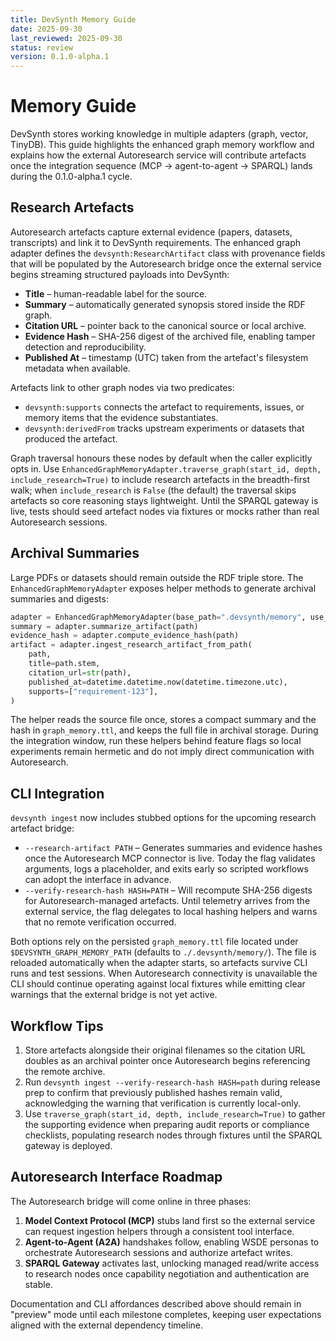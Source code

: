 ```yaml
---
title: DevSynth Memory Guide
date: 2025-09-30
last_reviewed: 2025-09-30
status: review
version: 0.1.0-alpha.1
---
```


# Memory Guide

DevSynth stores working knowledge in multiple adapters (graph, vector, TinyDB).
This guide highlights the enhanced graph memory workflow and explains how the
external Autoresearch service will contribute artefacts once the integration
sequence (MCP → agent-to-agent → SPARQL) lands during the 0.1.0-alpha.1 cycle.

## Research Artefacts

Autoresearch artefacts capture external evidence (papers, datasets, transcripts)
and link it to DevSynth requirements. The enhanced graph adapter defines the
`devsynth:ResearchArtifact` class with provenance fields that will be populated
by the Autoresearch bridge once the external service begins streaming
structured payloads into DevSynth:

- **Title** – human-readable label for the source.
- **Summary** – automatically generated synopsis stored inside the RDF graph.
- **Citation URL** – pointer back to the canonical source or local archive.
- **Evidence Hash** – SHA-256 digest of the archived file, enabling tamper
  detection and reproducibility.
- **Published At** – timestamp (UTC) taken from the artefact's filesystem
  metadata when available.

Artefacts link to other graph nodes via two predicates:

- `devsynth:supports` connects the artefact to requirements, issues, or memory
  items that the evidence substantiates.
- `devsynth:derivedFrom` tracks upstream experiments or datasets that produced
  the artefact.

Graph traversal honours these nodes by default when the caller explicitly opts
in. Use `EnhancedGraphMemoryAdapter.traverse_graph(start_id, depth,
include_research=True)` to include research artefacts in the breadth-first walk;
when `include_research` is `False` (the default) the traversal skips artefacts so
core reasoning stays lightweight. Until the SPARQL gateway is live, tests should
seed artefact nodes via fixtures or mocks rather than real Autoresearch
sessions.

## Archival Summaries

Large PDFs or datasets should remain outside the RDF triple store. The
`EnhancedGraphMemoryAdapter` exposes helper methods to generate archival
summaries and digests:

```python
adapter = EnhancedGraphMemoryAdapter(base_path=".devsynth/memory", use_rdflib_store=True)
summary = adapter.summarize_artifact(path)
evidence_hash = adapter.compute_evidence_hash(path)
artifact = adapter.ingest_research_artifact_from_path(
    path,
    title=path.stem,
    citation_url=str(path),
    published_at=datetime.datetime.now(datetime.timezone.utc),
    supports=["requirement-123"],
)
```

The helper reads the source file once, stores a compact summary and the hash in
`graph_memory.ttl`, and keeps the full file in archival storage. During the
integration window, run these helpers behind feature flags so local experiments
remain hermetic and do not imply direct communication with Autoresearch.

## CLI Integration

`devsynth ingest` now includes stubbed options for the upcoming research
artefact bridge:

- `--research-artifact PATH` – Generates summaries and evidence hashes once the
  Autoresearch MCP connector is live. Today the flag validates arguments, logs a
  placeholder, and exits early so scripted workflows can adopt the interface in
  advance.
- `--verify-research-hash HASH=PATH` – Will recompute SHA-256 digests for
  Autoresearch-managed artefacts. Until telemetry arrives from the external
  service, the flag delegates to local hashing helpers and warns that no remote
  verification occurred.

Both options rely on the persisted `graph_memory.ttl` file located under
`$DEVSYNTH_GRAPH_MEMORY_PATH` (defaults to `./.devsynth/memory/`). The file is
reloaded automatically when the adapter starts, so artefacts survive CLI runs
and test sessions. When Autoresearch connectivity is unavailable the CLI should
continue operating against local fixtures while emitting clear warnings that the
external bridge is not yet active.

## Workflow Tips

1. Store artefacts alongside their original filenames so the citation URL
   doubles as an archival pointer once Autoresearch begins referencing the
   remote archive.
2. Run `devsynth ingest --verify-research-hash HASH=path` during release prep to
   confirm that previously published hashes remain valid, acknowledging the
   warning that verification is currently local-only.
3. Use `traverse_graph(start_id, depth, include_research=True)` to gather the
   supporting evidence when preparing audit reports or compliance checklists,
   populating research nodes through fixtures until the SPARQL gateway is
   deployed.

## Autoresearch Interface Roadmap

The Autoresearch bridge will come online in three phases:

1. **Model Context Protocol (MCP)** stubs land first so the external service can
   request ingestion helpers through a consistent tool interface.
2. **Agent-to-Agent (A2A)** handshakes follow, enabling WSDE personas to
   orchestrate Autoresearch sessions and authorize artefact writes.
3. **SPARQL Gateway** activates last, unlocking managed read/write access to
   research nodes once capability negotiation and authentication are stable.

Documentation and CLI affordances described above should remain in "preview"
mode until each milestone completes, keeping user expectations aligned with the
external dependency timeline.

